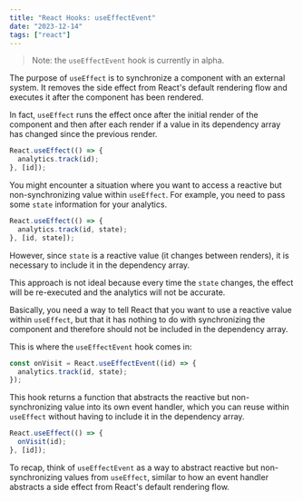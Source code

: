 ```yaml
---
title: "React Hooks: useEffectEvent"
date: "2023-12-14"
tags: ["react"]
---
```


> Note: the `useEffectEvent` hook is currently in alpha.

The purpose of `useEffect` is to synchronize a component with an external system. It removes the side effect from React's default rendering flow and executes it after the component has been rendered.

In fact, `useEffect` runs the effect once after the initial render of the component and then after each render if a value in its dependency array has changed since the previous render.

```jsx
React.useEffect(() => {
  analytics.track(id);
}, [id]);
```

You might encounter a situation where you want to access a reactive but non-synchronizing value within `useEffect`. For example, you need to pass some `state` information for your analytics.

```jsx
React.useEffect(() => {
  analytics.track(id, state);
}, [id, state]);
```

However, since `state` is a reactive value (it changes between renders), it is necessary to include it in the dependency array.

This approach is not ideal because every time the `state` changes, the effect will be re-executed and the analytics will not be accurate.

Basically, you need a way to tell React that you want to use a reactive value within `useEffect`, but that it has nothing to do with synchronizing the component and therefore should not be included in the dependency array.

This is where the `useEffectEvent` hook comes in:

```js
const onVisit = React.useEffectEvent((id) => {
  analytics.track(id, state);
});
```

This hook returns a function that abstracts the reactive but non-synchronizing value into its own event handler, which you can reuse within `useEffect` without having to include it in the dependency array.

```jsx
React.useEffect(() => {
  onVisit(id);
}, [id]);
```

To recap, think of `useEffectEvent` as a way to abstract reactive but non-synchronizing values from `useEffect`, similar to how an event handler abstracts a side effect from React's default rendering flow.
